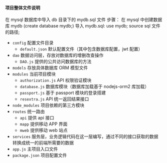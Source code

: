 #### 项目整体文件说明

在 mysql 数据库中导入 db 目录下的 mydb.sql 文件
步骤：
在 mysql 中创建数据库 mydb (create database mydb;)
导入 mydb.sql:
use mydb;
source sql 文件的路径;

- `config` 配置文件目录
  - `default.json` 默认配置文件（其中包含数据库配置，jwt 配置）
- `dao` 数据访问层，存放对数据库的增删改查操作
  - `DAO.js` 提供的公共访问数据库的方法
- `models` 存放具体数据库 ORM 模型文件
- `modules` 当前项目模块
  - `authorization.js` API 权限验证模块
  - `database.js` 数据库模块（数据库加载基于 nodejs-orm2 库加载）
  - `passport.js` 基于 passport 模块的登录搭建
  - `resextra.js` API 统一返回结果接口
- `node_modules` 项目依赖的第三方模块
- `routes` 统一路由
  - `api` 提供 api 接口
  - `mapp` 提供移动 APP 界面
  - `mweb` 提供移动 web 站点
- `services` 服务层，业务逻辑代码在这一层编写，通过不同的接口获取的数据转换成统一的前端所需要的数据
- `app.js` 主项目入口文件
- `package.json` 项目配置文件
